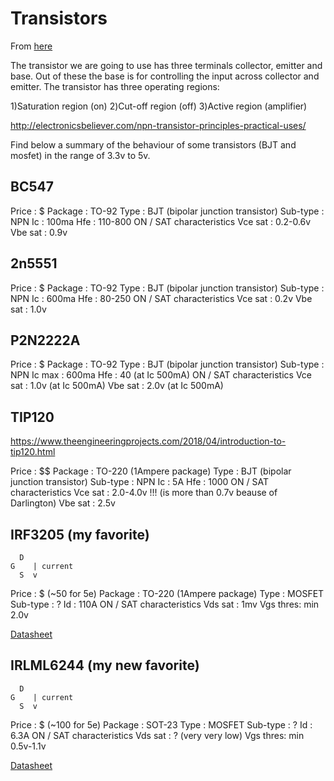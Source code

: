# Transistors

From [here](https://www.instructables.com/id/BC547-Switch-Circuit/)

The transistor we are going to use has three terminals collector, emitter and base. 
Out of these the base is for controlling the input across collector and emitter. The transistor has three operating regions:

1)Saturation region (on)
2)Cut-off region (off)
3)Active region (amplifier)

http://electronicsbeliever.com/npn-transistor-principles-practical-uses/

Find below a summary of the behaviour of some transistors (BJT and mosfet) in the range of 3.3v to 5v.

## BC547

Price    : $
Package  : TO-92
Type     : BJT (bipolar junction transistor)
Sub-type : NPN
Ic       : 100ma
Hfe      : 110-800
ON / SAT characteristics
Vce sat  : 0.2-0.6v
Vbe sat  : 0.9v

## 2n5551

Price    : $
Package  : TO-92
Type     : BJT (bipolar junction transistor)
Sub-type : NPN
Ic       : 600ma
Hfe      :  80-250
ON / SAT characteristics
Vce sat  : 0.2v
Vbe sat  : 1.0v

## P2N2222A

Price    : $
Package  : TO-92
Type     : BJT (bipolar junction transistor)
Sub-type : NPN
Ic max   : 600ma
Hfe      : 40 (at Ic 500mA)
ON / SAT characteristics
Vce sat  : 1.0v (at Ic 500mA)
Vbe sat  : 2.0v (at Ic 500mA)


## TIP120

https://www.theengineeringprojects.com/2018/04/introduction-to-tip120.html

Price    : $$
Package  : TO-220 (1Ampere package)
Type     : BJT (bipolar junction transistor)
Sub-type : NPN
Ic       : 5A
Hfe      : 1000
ON / SAT characteristics
Vce sat  : 2.0-4.0v !!! (is more than 0.7v beause of Darlington)
Vbe sat  : 2.5v

## IRF3205 (my favorite)
```
  D
G    | current
  S  v
```

Price    : $ (~50 for 5e)
Package  : TO-220 (1Ampere package)
Type     : MOSFET
Sub-type : ?
Id       : 110A
ON / SAT characteristics
Vds sat  : 1mv
Vgs thres: min 2.0v

[Datasheet](https://pdf1.alldatasheet.com/datasheet-pdf/view/68131/IRF/IRF3205.html)

## IRLML6244 (my new favorite)

```
  D
G    | current
  S  v
```

Price    : $ (~100 for 5e)
Package  : SOT-23 
Type     : MOSFET
Sub-type : ?
Id       : 6.3A
ON / SAT characteristics
Vds sat  : ? (very very low)
Vgs thres: min 0.5v-1.1v

[Datasheet](https://pdf1.alldatasheet.com/datasheet-pdf/view/520588/IRF/IRLML6244.html)


